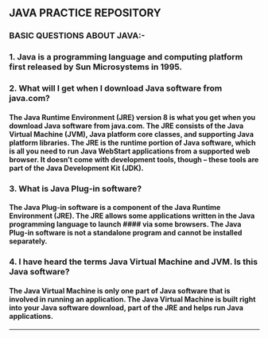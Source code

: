 ## JAVA PRACTICE REPOSITORY

### BASIC QUESTIONS ABOUT JAVA:-

### 1. Java is a programming language and computing platform first released by Sun Microsystems in 1995.

### 2. What will I get when I download Java software from java.com?
#### The Java Runtime Environment (JRE) version 8 is what you get when you download Java software from java.com. The JRE consists of the Java Virtual Machine (JVM), Java platform core classes, and supporting Java platform libraries. The JRE is the runtime portion of Java software, which is all you need to run Java WebStart applications from a supported web browser. It doesn’t come with development tools, though – these tools are part of the Java Development Kit (JDK).

### 3. What is Java Plug-in software?
#### The Java Plug-in software is a component of the Java Runtime Environment (JRE). The JRE allows some applications written in the Java programming language to launch #### via some browsers. The Java Plug-in software is not a standalone program and cannot be installed separately.

### 4. I have heard the terms Java Virtual Machine and JVM. Is this Java software?
#### The Java Virtual Machine is only one part of Java software that is involved in running an application. The Java Virtual Machine is built right into your Java    software download, part of the JRE and helps run Java applications.

***
